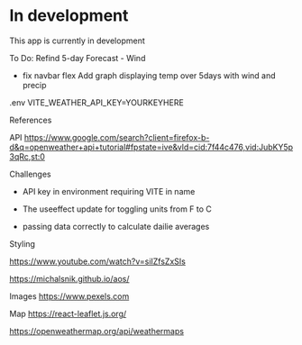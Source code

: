 # In development
This app is currently in development

To Do:
Refind 5-day Forecast
    - Wind
- fix navbar flex
Add graph displaying temp over 5days with wind and precip


.env
VITE_WEATHER_API_KEY=YOURKEYHERE


References

API
https://www.google.com/search?client=firefox-b-d&q=openweather+api+tutorial#fpstate=ive&vld=cid:7f44c476,vid:JubKY5p3qRc,st:0


Challenges
- API key in environment requiring VITE in name

- The useeffect update for toggling units from F to C
- passing data correctly to calculate dailie averages


Styling

https://www.youtube.com/watch?v=siIZfsZxSIs


https://michalsnik.github.io/aos/

Images
https://www.pexels.com

Map
https://react-leaflet.js.org/

https://openweathermap.org/api/weathermaps
